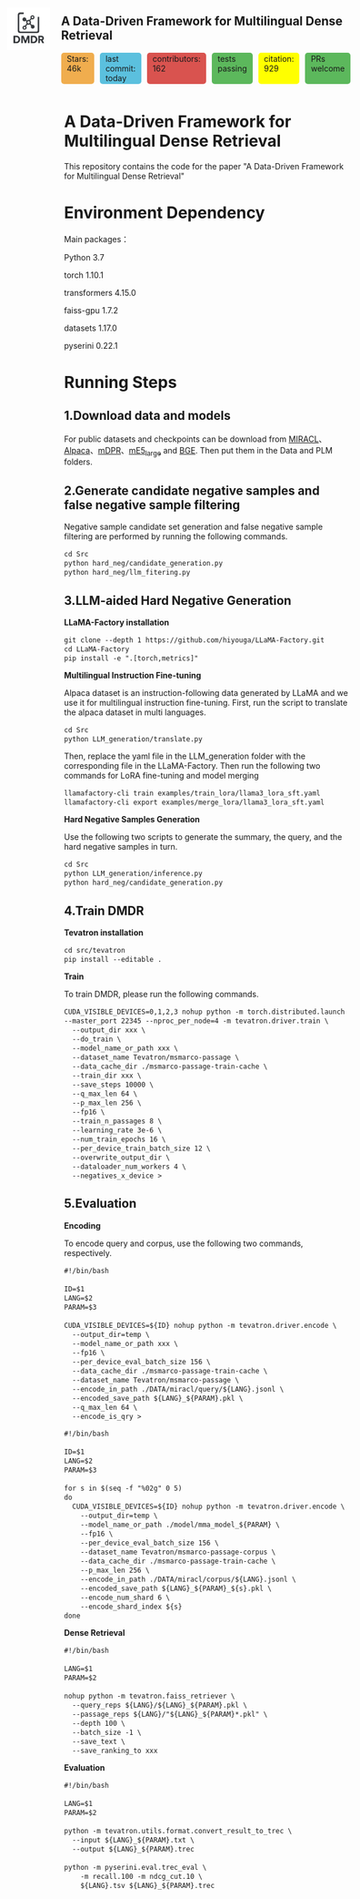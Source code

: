 <div style="display: flex; align-items: center;">

  <div style="margin-right: 20px; margin-left: -100px; margin-top: -50px;">
    <img src="figs/logo.png" alt="DMDR Logo" width="200">
    <div style="text-align: center; font-size: 24px; font-weight: bold;"></div>
  </div>

  <div>
    <h2>A Data-Driven Framework for Multilingual Dense Retrieval</h2>
    <div style="display: flex; gap: 10px; margin-bottom: 10px;">
      <span style="background-color: #f0ad4e; padding: 2px 10px; border-radius: 5px;">Stars: 46k</span>
      <span style="background-color: #5bc0de; padding: 2px 10px; border-radius: 5px;">last commit: today</span>
      <span style="background-color: #d9534f; padding: 2px 10px; border-radius: 5px;">contributors: 162</span>
      <span style="background-color: #5cb85c; padding: 2px 10px; border-radius: 5px;">tests passing</span>
      <span style="background-color: #ff0; padding: 2px 10px; border-radius: 5px;">citation: 929</span>
      <span style="background-color: #5cb85c; padding: 2px 10px; border-radius: 5px;">PRs welcome</span>
    </div>

  </div>

</div>

# A Data-Driven Framework for Multilingual Dense Retrieval

This repository contains the code for the paper "A Data-Driven Framework for Multilingual Dense Retrieval"

# Environment Dependency

Main packages：

Python 3.7

torch 1.10.1

transformers 4.15.0

faiss-gpu 1.7.2

datasets 1.17.0

pyserini 0.22.1

# Running Steps

## 1.Download data and models

For public datasets and checkpoints can be download from [MIRACL](https://huggingface.co/datasets/miracl/miracl-corpus)、[Alpaca](https://github.com/tatsu-lab/stanford_alpaca)、[mDPR](https://huggingface.co/castorini/mdpr-tied-pft-msmarco)、[mE5<sub>large</sub>](https://huggingface.co/intfloat/multilingual-e5-large) and [BGE](https://huggingface.co/BAAI/bge-m3). Then put them in the Data and PLM folders.

## 2.Generate candidate negative samples and false negative sample filtering

Negative sample candidate set generation and false negative sample filtering are performed by running the following commands.

```
cd Src
python hard_neg/candidate_generation.py
python hard_neg/llm_fitering.py
```

## 3.LLM-aided Hard Negative Generation

**LLaMA-Factory installation**

```
git clone --depth 1 https://github.com/hiyouga/LLaMA-Factory.git
cd LLaMA-Factory
pip install -e ".[torch,metrics]"
```

**Multilingual Instruction Fine-tuning**

​Alpaca dataset is an instruction-following data generated by LLaMA and we use it for multilingual 		  instruction fine-tuning. First, run the script to translate the alpaca dataset in multi languages.

```
cd Src
python LLM_generation/translate.py
```

​Then, replace the yaml file in the LLM_generation folder with the corresponding file in the LLaMA-Factory. Then 	run the following two commands for LoRA fine-tuning and model merging

```
llamafactory-cli train examples/train_lora/llama3_lora_sft.yaml
llamafactory-cli export examples/merge_lora/llama3_lora_sft.yaml
```

**Hard Negative Samples Generation**

Use the following two scripts to generate the summary, the query, and the hard negative samples in turn.

```
cd Src
python LLM_generation/inference.py
python hard_neg/candidate_generation.py
```

## 4.Train DMDR

**Tevatron installation**

```
cd src/tevatron
pip install --editable .
```

**Train**

To train DMDR, please run the following commands. 

```
CUDA_VISIBLE_DEVICES=0,1,2,3 nohup python -m torch.distributed.launch --master_port 22345 --nproc_per_node=4 -m tevatron.driver.train \
  --output_dir xxx \
  --do_train \
  --model_name_or_path xxx \
  --dataset_name Tevatron/msmarco-passage \
  --data_cache_dir ./msmarco-passage-train-cache \
  --train_dir xxx \
  --save_steps 10000 \
  --q_max_len 64 \
  --p_max_len 256 \
  --fp16 \
  --train_n_passages 8 \
  --learning_rate 3e-6 \
  --num_train_epochs 16 \
  --per_device_train_batch_size 12 \
  --overwrite_output_dir \
  --dataloader_num_workers 4 \
  --negatives_x_device > 
```



## 5.Evaluation

**Encoding**

To encode query and corpus, use the following two commands, respectively.

```
#!/bin/bash

ID=$1
LANG=$2
PARAM=$3

CUDA_VISIBLE_DEVICES=${ID} nohup python -m tevatron.driver.encode \
  --output_dir=temp \
  --model_name_or_path xxx \
  --fp16 \
  --per_device_eval_batch_size 156 \
  --data_cache_dir ./msmarco-passage-train-cache \
  --dataset_name Tevatron/msmarco-passage \
  --encode_in_path ./DATA/miracl/query/${LANG}.jsonl \
  --encoded_save_path ${LANG}_${PARAM}.pkl \
  --q_max_len 64 \
  --encode_is_qry > 
```



```
#!/bin/bash

ID=$1
LANG=$2
PARAM=$3

for s in $(seq -f "%02g" 0 5)
do
  CUDA_VISIBLE_DEVICES=${ID} nohup python -m tevatron.driver.encode \
    --output_dir=temp \
    --model_name_or_path ./model/mma_model_${PARAM} \
    --fp16 \
    --per_device_eval_batch_size 156 \
    --dataset_name Tevatron/msmarco-passage-corpus \
    --data_cache_dir ./msmarco-passage-train-cache \
    --p_max_len 256 \
    --encode_in_path ./DATA/miracl/corpus/${LANG}.jsonl \
    --encoded_save_path ${LANG}_${PARAM}_${s}.pkl \
    --encode_num_shard 6 \
    --encode_shard_index ${s}
done
```



**Dense Retrieval**

```
#!/bin/bash

LANG=$1
PARAM=$2

nohup python -m tevatron.faiss_retriever \
  --query_reps ${LANG}/${LANG}_${PARAM}.pkl \
  --passage_reps ${LANG}/"${LANG}_${PARAM}*.pkl" \
  --depth 100 \
  --batch_size -1 \
  --save_text \
  --save_ranking_to xxx
```



**Evaluation**

  ```
  #!/bin/bash
  
  LANG=$1
  PARAM=$2
  
  python -m tevatron.utils.format.convert_result_to_trec \
    --input ${LANG}_${PARAM}.txt \
    --output ${LANG}_${PARAM}.trec
  
  python -m pyserini.eval.trec_eval \
      -m recall.100 -m ndcg_cut.10 \
      ${LANG}.tsv ${LANG}_${PARAM}.trec
  ```

  

